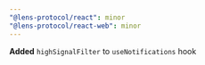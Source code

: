 ```yaml
---
"@lens-protocol/react": minor
"@lens-protocol/react-web": minor
---
```


**Added** `highSignalFilter` to `useNotifications` hook
